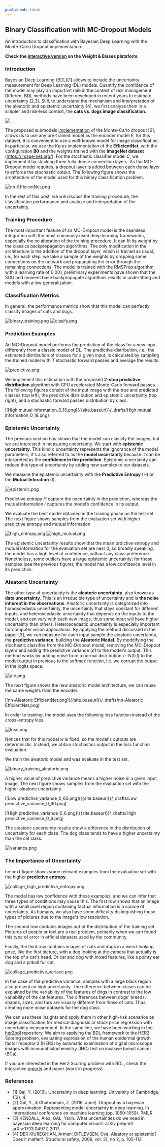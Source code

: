 ```yaml
---
published: false
---
```

## Binary Classification with MC-Dropout Models

An introduction to classification with Bayesian Deep Learning with the Monte-Carlo Dropout implementation. 

**Check the [interactive version](https://wandb.ai/sborquez/her2bdl/reports/Binary-Classification-with-MC-Dropout-Models--VmlldzozMTg0OTE) on the Weight & Biases plataform**.

### Introduction

Bayesian Deep Learning (BDL)[1] allows to include the uncertainty measurement for Deep Learning (DL) models. Quantify the confidence of the model may play an important role in the context of risk management. Different BDL methods have been developed in recent years to estimate uncertainty [2,3]. Still, to understand the mechanism and interpretation of the aleatoric and epistemic uncertainty [4], we first analyze them in a simpler and risk-less context, the **cats vs. dogs image classification.**


![](https://api.wandb.ai/files/sborquez/images/projects/131709/a91e89f8.png)

The proposed submodels [implementation](https://github.com/sborquez/her2bdl/tree/dev) of the Monte-Carlo dropout [2], allows us to use any pre-trained model as the encoder model _E_, for this dataset, it is convenient to use a well-known model for image classification. In particular, we use the Keras implementation of the **EfficientNet**, with the configuration **B0** and the weights trained with the **ImageNet dataset** (https://image-net.org/).
For the stochastic classifier model _C_, we implement it by stacking three fully dense connection layers. As the MC-Dropout model requires, a dropout layer is added between each dense layer to enforce the stochastic output.  The following figure shows the architecture of the model used for this binary classification problem.

![nn-EfficientNet.png]({{site.baseurl}}/_drafts/nn-EfficientNet.png)

In the rest of this post, we will discuss the training procedure, the classification performance and analyze and interpretation of the uncertainty.

### Training Procedure

The most important feature of an MC-Dropout model is the seamless integration with the most commonly used deep learning frameworks, especially the no alteration of the training procedure. It can fit its weight by the classics backpropagation algorithms. The only modification in the architecture is the addition of the dropout layer, which is trained as usual, i.e., for each step, we take a sample of the weights by dropping some connections on the network and propagating the error through the remaining connections.
The model is trained with the RMSProp algorithm, with a learning rate of 0.001, preliminary experiments have shown that the SGD and moment base backpropagate algorithms results in underfitting and models with a low generalization.

### Classification Metrics

In general, the performance metrics show that this model can perfectly classify images of cats and dogs.

![binary_training.png]({{site.baseurl}}/_drafts/binary_training.png)
![clasify.png]({{site.baseurl}}/_drafts/clasify.png)

### Prediction Examples

An MC-Dropout model performs the prediction of the class for a new input differently from a classic model of DL. The predictive distribution, i.e., the estimated distribution of classes for a given input, is calculated by sampling the trained model with _T_ stochastic forward passes and average the results. 

![predictive.png]({{site.baseurl}}/_drafts/predictive.png)

We implement this estimation with the proposed **2-step predictive distribution** algorithm with GPU accelerated Monte-Carlo forward passes. The following figures consist of the input image with the true and predicted classes (top left), the predictive distribution and epistemic uncertainty (top right), and a stochastic forward passes distribution by class.


![High mutual information_0_18.png]({{site.baseurl}}/_drafts/High mutual information_0_18.png)


### Epistemic Uncertainty

The previous section has shown that the model can classify the images, but we are interested in measuring uncertainty. We start with **epistemic uncertainty**.  This kind o uncertainty represents the ignorance of the model parameters; it's also referred to as the **model uncertainty** because it can be interpreted as the **confidence in the prediction**. Epistemic uncertainty can reduce this type of uncertainty by adding new samples to our datasets.

We measure the epistemic uncertainty with the **Predictive Entropy** (H) or the **Mutual Inforation** (I):

![epistemic.png]({{site.baseurl}}/_drafts/epistemic.png)

Predictive entropy _H_ capture the uncertainty in the prediction, whereas the mutual information _I_ captures the model’s confidence in its output.

We evaluate the best model obtained in the training phase on the test set.  The next figure shows samples from the evaluation set with higher predictive entropy and mutual information.

![high_entropy.png]({{site.baseurl}}/_drafts/high_entropy.png)
![high_mutual.png]({{site.baseurl}}/_drafts/high_mutual.png)

The epistemic uncertainty results show that  the mean prdictive entropy and mutual information for the evaluation set are near 0, so broadly speaking, the model has a high level of confidence, without any class preference.  Nonetheless, some outliers have a large epistemic uncertainty; for those samples (see the previous figure), the model has a low confidence level in its prediction.

### Aleatoric Uncertainty

The other type of uncertainty is the **aleatoric uncertainty**, also known as **data uncertainty**. This is an irreducible type of uncertainty and is **the noise inherent in the observations**. Aleatoric uncertainty is categorized into homoscedastic uncertainty, the uncertainty that stays constant for different inputs, and heteroscedastic uncertainty that depends on the inputs to the model, and can vary with each new image, thus some input will have higher uncertainty than others. Heteroscedastic uncertainty is especially important for computer vision applications.
By applying the method discussed in the paper [3], we can measure  for each input sample the aleatoric uncertainty, the **predictive variance**, building the **Aleatoric Model**. By moddifying the stochastic classifier from the MC-Dropout model, removing the MC-Dropout layers and adding the predictive variance ($\hat{\sigma}$) to the model's output. This method works by adding noise  from a normal distribution ϵ∼N(0,I) to the model output in previous to the softmax function, i.e. we corrupt the output in the logits space.

![ale.png]({{site.baseurl}}/_drafts/ale.png)

The next figure shows the new aleatoric model architecture, we can reuse the same weights from the encoder.

![nn-Aleatoric EfficientNet.png]({{site.baseurl}}/_drafts/nn-Aleatoric EfficientNet.png)

In order to training, the model uses the following loss function instead of the cross-entropy loss.

![loss.png]({{site.baseurl}}/_drafts/loss.png)

Notices that for this model _w_ is fixed, so the model's outputs are deterministic. Instead, we obtain stochastics output in the loss function evaluation.

We train the aleatoric model and was evaluate in the test set.

![binary_training_aleatoric.png]({{site.baseurl}}/_drafts/binary_training_aleatoric.png)


A higher value of predictive variance means a higher noise in a given input image. The next figure shows samples from the evaluation set with the higher aleatoric uncertainty.  

![Low predictive_variance_0_60.png]({{site.baseurl}}/_drafts/Low predictive_variance_0_60.png)

![High predictive_variance_0_6.png]({{site.baseurl}}/_drafts/High predictive_variance_0_6.png)


The aleatoric uncertainty results show a difference in the distribution of uncertainty for each class. The dog class tends to have a higher uncertainty than the cat class.

![variance.png]({{site.baseurl}}/_drafts/variance.png)


### The Importance of Uncertainty

he next figure shows some relevant examples from the evaluation set with the higher **predictive entropy**.

![collage_high_predictive_entropy.png]({{site.baseurl}}/_drafts/collage_high_predictive_entropy.png)

The model has low confidence with these examples, and we can infer that three types of conditions may cause this. The first row shows that an image with a small pixel region containing factual information is a source of uncertainty. As humans, we also have some difficulty distinguishing these types of pictures due to the image's low resolution.

The second row contains images out of the distribution of the training set. Pictures of people or text are a real problem, primarily when we can found this type of error in official datasets used by the community.

Finally, the third row contains images of cats and dogs in a weird-looking pose, like the first picture, with a dog looking at the camera that actually is the top of a cat's head. Or cat and dog with mixed features, like a pointy ear dog and a pitbull fur cat.

![collage_predictive_variace.png]({{site.baseurl}}/_drafts/collage_predictive_variace.png)

In the case of the predictive variance, samples with a large black region also present an high uncertainty. The difference between clases can be explained by the variability of the features of dogs in contrast to the low variability of the cat features. The differences between dogs' breeds, shapes, sizes, and furs are visually different from those of cats. Thus, creating more noise datasets for the dog class.

We can use these insights and apply them in other high-risk scenarios as image classification for medical diagnosis or stock price regression with uncertainty measurement. In the same line, we have been working in the [her2bdl](https://github.com/sborquez/her2bdl/tree/dev) repository. We aim to applying the BDL framework to the HER2 Scoring problem, evaluating expression of the human epidermal growth factor receptor 2 (HER2) by automatic examination of digital microscope images with immunohistochemistry (IHC) test on invasive breast cancer (BCa). 

If you are interested in the Her2 Scoring problem with BDL, check the interactive [reports](https://wandb.ai/sborquez/her2bdl/reports/) and paper (work in progress).

### References

* [1] Gal, Y. (2016). Uncertainty in deep learning. University of Cambridge, 1(3), 4.
* [2] Gal, Y., & Ghahramani, Z. (2016, June). Dropout as a bayesian approximation: Representing model uncertainty in deep learning. In international conference on machine learning (pp. 1050-1059). PMLR.
* [3] KENDALL, Alex; GAL, Yarin. What uncertainties do we need in bayesian deep learning for computer vision?. arXiv preprint arXiv:1703.04977, 2017.
* [4] DER KIUREGHIAN, Armen; DITLEVSEN, Ove. Aleatory or epistemic? Does it matter?. Structural safety, 2009, vol. 31, no 2, p. 105-112.


